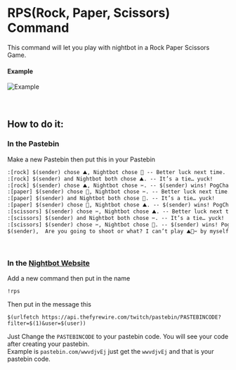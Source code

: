 # RPS(Rock, Paper, Scissors) Command
This command will let you play with nightbot in a Rock Paper Scissors Game.

#### Example
![Example](https://i.imgur.com/DndmMUt.png)
<br><br><br>

## How to do it:
### In the Pastebin

Make a new Pastebin then put this in your Pastebin
```txt
:[rock] $(sender) chose ⛰, Nightbot chose 📜 -- Better luck next time.
:[rock] $(sender) and Nightbot both chose ⛰. -- It’s a tie… yuck!
:[rock] $(sender) chose ⛰, Nightbot chose ✂️. -- $(sender) wins! PogChamp
:[paper] $(sender) chose 📜, Nightbot chose ✂️. -- Better luck next time.
:[paper] $(sender) and Nightbot both chose 📜. -- It’s a tie… yuck!
:[paper] $(sender) chose 📜, Nightbot chose ⛰. -- $(sender) wins! PogChamp
:[scissors] $(sender) chose ✂️, Nightbot chose ⛰. -- Better luck next time.
:[scissors] $(sender) and Nightbot both chose ✂️. -- It’s a tie… yuck!
:[scissors] $(sender) chose ✂️, Nightbot chose 📜. -- $(sender) wins! PogChamp
$(sender),  Are you going to shoot or what? I can’t play ⛰📜✂️ by myself...
```
<br>

### In the [Nightbot Website](https://nightbot.tv)

Add a new command then put in the name
```
!rps
```
Then put in the message this
```
$(urlfetch https://api.thefyrewire.com/twitch/pastebin/PASTEBINCODE?filter=$(1)&user=$(user))
```
Just Change the `PASTEBINCODE` to your pastebin code. You will see your code after creating your pastebin.<br>
Example is `pastebin.com/wwvdjvEj` just get the `wwvdjvEj` and that is your pastebin code.
